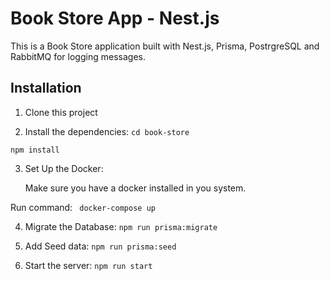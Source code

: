 # Book Store App - Nest.js

This is a Book Store application built with Nest.js, Prisma, PostrgreSQL and RabbitMQ for logging messages.

## Installation

1. Clone this project

2. Install the dependencies:
```cd book-store```

```npm install```

3. Set Up the Docker:

   Make sure you have a docker installed in you system.
  
  Run command: ``` docker-compose up```

4. Migrate the Database:
``` npm run prisma:migrate ```

5. Add Seed data:
``` npm run prisma:seed ```

6. Start the server:
``` npm run start ```
